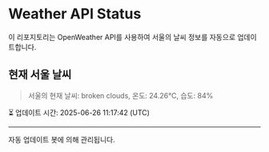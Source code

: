 
# Weather API Status

이 리포지토리는 OpenWeather API를 사용하여 서울의 날씨 정보를 자동으로 업데이트합니다.

## 현재 서울 날씨
> 서울의 현재 날씨: broken clouds, 온도: 24.26°C, 습도: 84%

⏳ 업데이트 시간: 2025-06-26 11:17:42 (UTC)

---
자동 업데이트 봇에 의해 관리됩니다.
